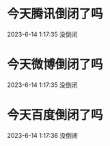 # 今天腾讯倒闭了吗

2023-6-14 1:17:35 没倒闭

# 今天微博倒闭了吗

2023-6-14 1:17:35 没倒闭

# 今天百度倒闭了吗

2023-6-14 1:17:36 没倒闭

